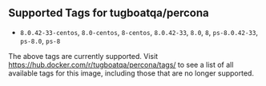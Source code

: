 ## Supported Tags for tugboatqa/percona

* `8.0.42-33-centos`, `8.0-centos`, `8-centos`, `8.0.42-33`, `8.0`, `8`, `ps-8.0.42-33`, `ps-8.0`, `ps-8`

The above tags are currently supported. Visit https://hub.docker.com/r/tugboatqa/percona/tags/ to see a list of all available tags for this image, including those that are no longer supported.
